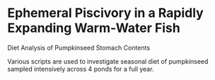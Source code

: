 # Ephemeral Piscivory in a Rapidly Expanding Warm-Water Fish

Diet Analysis of Pumpkinseed Stomach Contents

Various scripts are used to investigate seasonal diet of pumpkinseed sampled intensively across 4 ponds for a full year.




